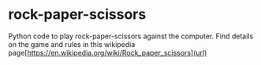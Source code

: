 # rock-paper-scissors
Python code to play rock-paper-scissors against the computer.
Find details on the game and rules in this wikipedia page[https://en.wikipedia.org/wiki/Rock_paper_scissors](url)
